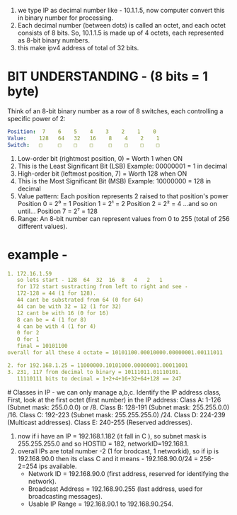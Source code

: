 1. we type IP as decimal number like - 10.1.1.5, now computer convert this in binary number for processing.
2. Each decimal number (between dots) is called an octet, and each octet consists of 8 bits. So, 10.1.1.5 is made up of 4 octets, each represented as 8-bit binary numbers. 
3. this make ipv4 address of total of 32 bits.

# BIT UNDERSTANDING - (8 bits = 1 byte)
Think of an 8-bit binary number as a row of 8 switches, each controlling a specific power of 2:
```yml
Position:  7    6    5    4    3    2    1    0
Value:    128   64   32   16    8    4    2    1
Switch:   □     □    □    □     □    □    □    □
```
1. Low-order bit (rightmost position, 0) = Worth 1 when ON
2. This is the Least Significant Bit (LSB)
   Example: 00000001 = 1 in decimal
3. High-order bit (leftmost position, 7) = Worth 128 when ON
4. This is the Most Significant Bit (MSB)
   Example: 10000000 = 128 in decimal
5. Value pattern: Each position represents 2 raised to that position's power
   Position 0 = 2⁰ = 1
   Position 1 = 2¹ = 2
   Position 2 = 2² = 4
   ...and so on until...
   Position 7 = 2⁷ = 128
6. Range: An 8-bit number can represent values from 0 to 255 (total of 256 different values).

# example - 
```yml
1. 172.16.1.59
   so lets start - 128  64  32  16  8   4   2   1  
   for 172 start sustracting from left to right and see - 
   172-128 = 44 (1 for 128).
   44 cant be substrated from 64 (0 for 64)
   44 can be with 32 = 12 (1 for 32)
   12 cant be with 16 (0 for 16)
   8 can be = 4 (1 for 8)
   4 can be with 4 (1 for 4)
   0 for 2
   0 for 1 
   final = 10101100
overall for all these 4 octate = 10101100.00010000.00000001.00111011

2. for 192.168.1.25 = 11000000.10101000.00000001.00011001
3. 231, 117 from decimal to binary = 10111011.01110101.
   11110111 bits to decimal = 1+2+4+16+32+64+128 == 247
```

# Classes in IP - we can only manage a,b,c.
Identify the IP address class, First, look at the first octet (first number) in the IP address:
Class A: 1-126 (Subnet mask: 255.0.0.0) or /8.
Class B: 128-191 (Subnet mask: 255.255.0.0) /16.
Class C: 192-223 (Subnet mask: 255.255.255.0) /24.
Class D: 224-239 (Multicast addresses).
Class E: 240-255 (Reserved addresses).

1. now if i have an IP = 192.168.1.182 (it fall in C ), so subnet mask is 255.255.255.0 and so HOSTID = 182, networkID=192.168.1.
2. overall IPs are total number -2 (1 for brodcast, 1 networkid), so if ip is 192.168.90.0 then its class C and it means - 
    192.168.90.0/24 = 256-2=254 ips available.
    - Network ID = 192.168.90.0 (first address, reserved for identifying the network).
    - Broadcast Address = 192.168.90.255 (last address, used for broadcasting messages).
    - Usable IP Range = 192.168.90.1 to 192.168.90.254.



